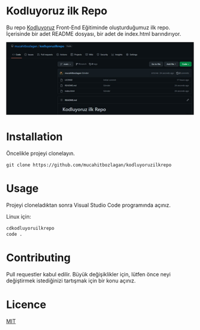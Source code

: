  # **Kodluyoruz ilk Repo**

Bu repo [Kodluyoruz](https://www.kodluyoruz.org/) Front-End Eğitiminde oluşturduğumuz ilk repo. İçerisinde bir adet README dosyası, bir adet de index.html barındırıyor.

![Image](/Screenshot_1.jpg)

# Installation
Öncelikle projeyi clonelayın.


```
git clone https://github.com/mucahitbozlagan/kodluyoruzilkrepo
```

# **Usage**

Projeyi cloneladıktan sonra Visual Studio Code programında açınız.

Linux için:

```
cdkodluyoruilkrepo
code .
```

# **Contributing**

Pull requestler kabul edilir. Büyük değişiklikler için, lütfen önce neyi değiştirmek istediğinizi tartışmak için bir konu açınız.

# **Licence**

[MIT](https://choosealicense.com/licenses/mit/)